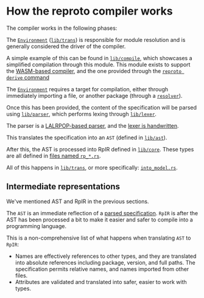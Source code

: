 # How the reproto compiler works

The compiler works in the following phases:

The [`Environment`] ([`lib/trans`]) is responsible for module resolution and is generally
considered the driver of the compiler.

A simple example of this can be found in [`lib/compile`], which showcases a simplified compilation
through this module.
This module exists to support the [WASM-based compiler], and the one provided through the
[`reproto derive` command]

The [`Environment`] requires a target for compilation, either through immediately importing a file,
or another package (through a [`resolver`]).

Once this has been provided, the content of the specification will be parsed using [`lib/parser`],
which performs lexing through [`lib/lexer`].

The parser is a [LALRPOP-based parser], and the [lexer is handwritten].

This translates the specification into an `AST` (defined in [`lib/ast`]).

After this, the AST is processed into RpIR defined in [`lib/core`]. These types are all defined in
[files named `rp_*.rs`].

All of this happens in [`lib/trans`], or more specifically: [`into_model.rs`].

[`lib/trans`]: /lib/trans
[`into_model.rs`]: /lib/trans/into_model.rs
[`lib/compile`]: /lib/compile
[`lib/parser`]: /lib/parser
[`lib/lexer`]: /lib/lexer
[`lib/ast`]: /lib/ast
[`lib/core`]: /lib/core
[`Environment`]: /lib/trans/environment.rs
[WASM-based compiler]: /eval/reproto_wasm.rs
[`reproto derive` command]: /cli/src/ops/derive.rs
[`resolver`]: /lib/core/src/resolver.rs
[LALRPOP-based parser]: /lib/parser/src/parser.lalrpop
[lexer is handwritten]: /lib/lexer/lexer.rs
[files named `rp_*.rs`]: /lib/core/src

## Intermediate representations

We've mentioned AST and RpIR in the previous sections.

The `AST` is an immediate reflection of a [parsed specification].
`RpIR` is after the AST has been processed a bit to make it easier and safer to compile into a
programming language.

This is a non-comprehensive list of what happens when translating `AST` to `RpIR`:

* Names are effectively references to other types, and they are translated into absolute
  references including package, version, and full paths.
  The specification permits relative names, and names imported from other files.
* Attributes are validated and translated into safer, easier to work with types.

[parsed specification]: /doc/spec.md
